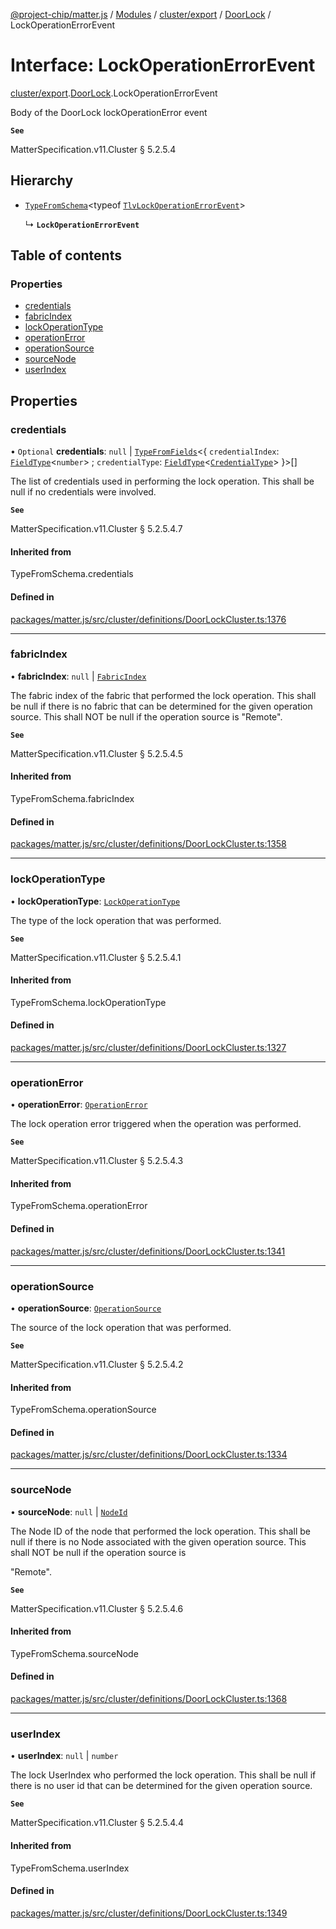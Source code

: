 [@project-chip/matter.js](../README.md) / [Modules](../modules.md) / [cluster/export](../modules/cluster_export.md) / [DoorLock](../modules/cluster_export.DoorLock.md) / LockOperationErrorEvent

# Interface: LockOperationErrorEvent

[cluster/export](../modules/cluster_export.md).[DoorLock](../modules/cluster_export.DoorLock.md).LockOperationErrorEvent

Body of the DoorLock lockOperationError event

**`See`**

MatterSpecification.v11.Cluster § 5.2.5.4

## Hierarchy

- [`TypeFromSchema`](../modules/tlv_export.md#typefromschema)\<typeof [`TlvLockOperationErrorEvent`](../modules/cluster_export.DoorLock.md#tlvlockoperationerrorevent)\>

  ↳ **`LockOperationErrorEvent`**

## Table of contents

### Properties

- [credentials](cluster_export.DoorLock.LockOperationErrorEvent.md#credentials)
- [fabricIndex](cluster_export.DoorLock.LockOperationErrorEvent.md#fabricindex)
- [lockOperationType](cluster_export.DoorLock.LockOperationErrorEvent.md#lockoperationtype)
- [operationError](cluster_export.DoorLock.LockOperationErrorEvent.md#operationerror)
- [operationSource](cluster_export.DoorLock.LockOperationErrorEvent.md#operationsource)
- [sourceNode](cluster_export.DoorLock.LockOperationErrorEvent.md#sourcenode)
- [userIndex](cluster_export.DoorLock.LockOperationErrorEvent.md#userindex)

## Properties

### credentials

• `Optional` **credentials**: ``null`` \| [`TypeFromFields`](../modules/tlv_export.md#typefromfields)\<\{ `credentialIndex`: [`FieldType`](tlv_export.FieldType.md)\<`number`\> ; `credentialType`: [`FieldType`](tlv_export.FieldType.md)\<[`CredentialType`](../enums/cluster_export.DoorLock.CredentialType.md)\>  }\>[]

The list of credentials used in performing the lock operation. This shall be null if no credentials were
involved.

**`See`**

MatterSpecification.v11.Cluster § 5.2.5.4.7

#### Inherited from

TypeFromSchema.credentials

#### Defined in

[packages/matter.js/src/cluster/definitions/DoorLockCluster.ts:1376](https://github.com/project-chip/matter.js/blob/6d3b6a5d957d88a9231d6ecab4bb41f8133112be/packages/matter.js/src/cluster/definitions/DoorLockCluster.ts#L1376)

___

### fabricIndex

• **fabricIndex**: ``null`` \| [`FabricIndex`](../modules/datatype_export.md#fabricindex)

The fabric index of the fabric that performed the lock operation. This shall be null if there is no fabric
that can be determined for the given operation source. This shall NOT be null if the operation source is
"Remote".

**`See`**

MatterSpecification.v11.Cluster § 5.2.5.4.5

#### Inherited from

TypeFromSchema.fabricIndex

#### Defined in

[packages/matter.js/src/cluster/definitions/DoorLockCluster.ts:1358](https://github.com/project-chip/matter.js/blob/6d3b6a5d957d88a9231d6ecab4bb41f8133112be/packages/matter.js/src/cluster/definitions/DoorLockCluster.ts#L1358)

___

### lockOperationType

• **lockOperationType**: [`LockOperationType`](../enums/cluster_export.DoorLock.LockOperationType.md)

The type of the lock operation that was performed.

**`See`**

MatterSpecification.v11.Cluster § 5.2.5.4.1

#### Inherited from

TypeFromSchema.lockOperationType

#### Defined in

[packages/matter.js/src/cluster/definitions/DoorLockCluster.ts:1327](https://github.com/project-chip/matter.js/blob/6d3b6a5d957d88a9231d6ecab4bb41f8133112be/packages/matter.js/src/cluster/definitions/DoorLockCluster.ts#L1327)

___

### operationError

• **operationError**: [`OperationError`](../enums/cluster_export.DoorLock.OperationError.md)

The lock operation error triggered when the operation was performed.

**`See`**

MatterSpecification.v11.Cluster § 5.2.5.4.3

#### Inherited from

TypeFromSchema.operationError

#### Defined in

[packages/matter.js/src/cluster/definitions/DoorLockCluster.ts:1341](https://github.com/project-chip/matter.js/blob/6d3b6a5d957d88a9231d6ecab4bb41f8133112be/packages/matter.js/src/cluster/definitions/DoorLockCluster.ts#L1341)

___

### operationSource

• **operationSource**: [`OperationSource`](../enums/cluster_export.DoorLock.OperationSource.md)

The source of the lock operation that was performed.

**`See`**

MatterSpecification.v11.Cluster § 5.2.5.4.2

#### Inherited from

TypeFromSchema.operationSource

#### Defined in

[packages/matter.js/src/cluster/definitions/DoorLockCluster.ts:1334](https://github.com/project-chip/matter.js/blob/6d3b6a5d957d88a9231d6ecab4bb41f8133112be/packages/matter.js/src/cluster/definitions/DoorLockCluster.ts#L1334)

___

### sourceNode

• **sourceNode**: ``null`` \| [`NodeId`](../modules/datatype_export.md#nodeid)

The Node ID of the node that performed the lock operation. This shall be null if there is no Node associated
with the given operation source. This shall NOT be null if the operation source is

"Remote".

**`See`**

MatterSpecification.v11.Cluster § 5.2.5.4.6

#### Inherited from

TypeFromSchema.sourceNode

#### Defined in

[packages/matter.js/src/cluster/definitions/DoorLockCluster.ts:1368](https://github.com/project-chip/matter.js/blob/6d3b6a5d957d88a9231d6ecab4bb41f8133112be/packages/matter.js/src/cluster/definitions/DoorLockCluster.ts#L1368)

___

### userIndex

• **userIndex**: ``null`` \| `number`

The lock UserIndex who performed the lock operation. This shall be null if there is no user id that can be
determined for the given operation source.

**`See`**

MatterSpecification.v11.Cluster § 5.2.5.4.4

#### Inherited from

TypeFromSchema.userIndex

#### Defined in

[packages/matter.js/src/cluster/definitions/DoorLockCluster.ts:1349](https://github.com/project-chip/matter.js/blob/6d3b6a5d957d88a9231d6ecab4bb41f8133112be/packages/matter.js/src/cluster/definitions/DoorLockCluster.ts#L1349)
